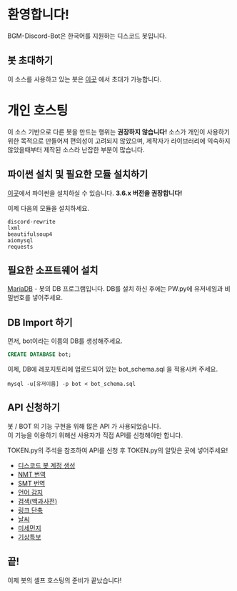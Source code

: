 # 환영합니다!
BGM-Discord-Bot은 한국어를 지원하는 디스코드 봇입니다.


## 봇 초대하기
이 소스를 사용하고 있는 봇은 [이곳](https://discordapp.com/oauth2/authorize?client_id=351733476141170688&scope=bot&permissions=2146958847) 에서 초대가 가능합니다. 


# 개인 호스팅
이 소스 기반으로 다른 봇을 만드는 행위는 **권장하지 않습니다!**
소스가 개인이 사용하기 위한 목적으로 만들어져 편의성이 고려되지 않았으며, 제작자가 라이브러리에 익숙하지 않았을때부터 제작된 소스라 난잡한 부분이 많습니다.

## 파이썬 설치 및 필요한 모듈 설치하기
[이곳](https://www.python.org/downloads/)에서 파이썬을 설치하실 수 있습니다.
**__3.6.x__ 버전을 권장합니다!**

이제 다음의 모듈을 설치하세요.
```
discord-rewrite
lxml
beautifulsoup4
aiomysql
requests
```

## 필요한 소프트웨어 설치
[MariaDB](https://downloads.mariadb.org/) - 봇의 DB 프로그램입니다.
DB를 설치 하신 후에는 PW.py에 유저네임과 비밀번호를 넣어주세요.


## DB Import 하기
먼저, bot이라는 이름의 DB를 생성해주세요.
```sql
CREATE DATABASE bot;
```
이제, DB에 레포지토리에 업로드되어 있는 bot_schema.sql 을 적용시켜 주세요.

```
mysql -u[유저이름] -p bot < bot_schema.sql
```

## API 신청하기
봇 / BOT 의 기능 구현을 위해 많은 API 가 사용되었습니다.<br>
이 기능을 이용하기 위해선 사용자가 직접 API를 신청해야만 합니다.

TOKEN.py의 주석을 참조하여 API를 신청 후 TOKEN.py의 알맞은 곳에 넣어주세요!

- [디스코드 봇 계정 생성](https://discordapp.com/developers/applications/)
- [NMT 번역](https://developers.naver.com/docs/papago/papago-nmt-overview.md)
- [SMT 번역](https://developers.naver.com/docs/papago/papago-smt-overview.md)
- [언어 감지](https://developers.naver.com/docs/papago/papago-detectlangs-overview.md)
- [검색(백과사전)](https://developers.naver.com/docs/search/encyclopedia/)
- [링크 단축](https://developers.naver.com/docs/utils/shortenurl/)
- [날씨](https://openweathermap.org/api)
- [미세먼지](https://www.data.go.kr/dataset/15000581/openapi.do)
- [기상특보](https://www.data.go.kr/dataset/15000415/openapi.do)

## 끝!
이제 봇의 셀프 호스팅의 준비가 끝났습니다!